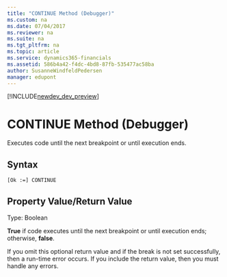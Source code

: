 ```yaml
---
title: "CONTINUE Method (Debugger)"
ms.custom: na
ms.date: 07/04/2017
ms.reviewer: na
ms.suite: na
ms.tgt_pltfrm: na
ms.topic: article
ms.service: dynamics365-financials
ms.assetid: 586b4a42-f4dc-4bd8-87fb-535477ac58ba
author: SusanneWindfeldPedersen
manager: edupont
---
```


[!INCLUDE[newdev_dev_preview](../includes/newdev_dev_preview.md)]

# CONTINUE Method (Debugger)
Executes code until the next breakpoint or until execution ends.  
  
## Syntax  
  
```  
[Ok :=] CONTINUE   
```  
  
## Property Value/Return Value  
 Type: Boolean  
  
 **True** if code executes until the next breakpoint or until execution ends; otherwise, **false**.  
  
 If you omit this optional return value and if the break is not set successfully, then a run-time error occurs. If you include the return value, then you must handle any errors.  
<!--  
## See Also  
 [Breakpoints](Breakpoints.md) -->